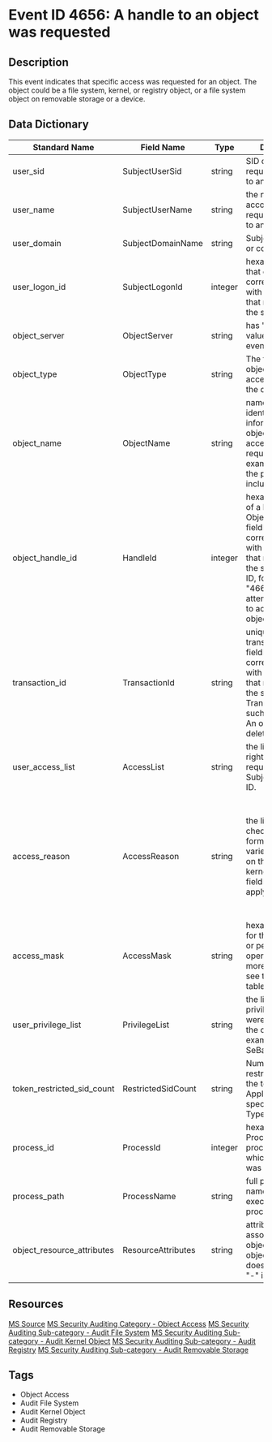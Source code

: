 # Event ID 4656: A handle to an object was requested

## Description
This event indicates that specific access was requested for an object. The object could be a file system, kernel, or registry object, or a file system object on removable storage or a device.

## Data Dictionary
|Standard Name|Field Name|Type|Description|Sample Value|
|---|---|---|---|---|
|user_sid|SubjectUserSid|string|SID of account that requested a handle to an object.|S-1-5-21-3457937927-2839227994-823803824-1104|
|user_name|SubjectUserName|string|the name of the account that requested a handle to an object.|dadmin|
|user_domain|SubjectDomainName|string|Subject's domain or computer name.|CONTOSO|
|user_logon_id|SubjectLogonId|integer|hexadecimal value that can help you correlate this event with recent events that might contain the same Logon ID|0x4367b|
|object_server|ObjectServer|string|has "Security" value for this event.|Security|
|object_type|ObjectType|string|The type of an object that was accessed during the operation.|File|
|object_name|ObjectName|string|name and other identifying information for the object for which access was requested. For example, for a file, the path would be included.|C:\Documents\HBI Data.txt|
|object_handle_id|HandleId|integer|hexadecimal value of a handle to Object Name. This field can help you correlate this event with other events that might contain the same Handle ID, for example, "4663(S): An attempt was made to access an object."|0x0|
|transaction_id|TransactionId|string|unique GUID of the transaction. This field can help you correlate this event with other events that might contain the same Transaction ID, such as "4660(S): An object was deleted."|{00000000-0000-0000-0000-000000000000}|
|user_access_list|AccessList|string|the list of access rights which were requested by Subject\Security ID.|%%1538 %%1541 %%4416 %%4417 %%4418 %%4419 %%4420 %%4423 %%4424|
|access_reason|AccessReason|string|the list of access check results. The format of this varies, depending on the object. For kernel objects, this field does not apply.|%%1538: %%1804 %%1541: %%1809 %%4416: %%1809 %%4417: %%1809 %%4418: %%1802 D:(D;;LC;;;S-1-5-21-3457937927-2839227994-823803824-1104) %%4419: %%1809 %%4420: %%1809 %%4423: %%1811 D:(A;OICI;FA;;;S-1-5-21-3457937927-2839227994-823803824-1104) %%4424: %%1809|
|access_mask|AccessMask|string|hexadecimal mask for the requested or performed operation. For more information, see the preceding table.|0x12019f|
|user_privilege_list|PrivilegeList|string|the list of user privileges which were used during the operation, for example, SeBackupPrivilege.|-|
|token_restricted_sid_count|RestrictedSidCount|string|Number of restricted SIDs in the token. Applicable to only specific Object Types.|-|
|process_id|ProcessId|integer|hexadecimal Process ID of the process through which the access was requested.|0x1074|
|process_path|ProcessName|string|full path and the name of the executable for the process.|C:\Windows\System32\notepad.exe|
|object_resource_attributes|ResourceAttributes|string|attributes associated with the object. For some objects, the field does not apply and "-" is displayed|S:AI(RA;ID;;;;WD;("Impact_MS",TI,0x10020,3000))|

## Resources
[MS Source](https://github.com/MicrosoftDocs/windows-itpro-docs/blob/master/windows/security/threat-protection/auditing/event-4656.md)
[MS Security Auditing Category - Object Access](https://docs.microsoft.com/en-us/windows/security/threat-protection/auditing/advanced-security-audit-policy-settings#object-access)
[MS Security Auditing Sub-category - Audit File System](https://github.com/MicrosoftDocs/windows-itpro-docs/tree/master/windows/security/threat-protection/auditing/audit-file-system.md)
[MS Security Auditing Sub-category - Audit Kernel Object](https://github.com/MicrosoftDocs/windows-itpro-docs/tree/master/windows/security/threat-protection/auditing/audit-kernel-object.md)
[MS Security Auditing Sub-category - Audit Registry](https://github.com/MicrosoftDocs/windows-itpro-docs/tree/master/windows/security/threat-protection/auditing/audit-registry.md)
[MS Security Auditing Sub-category - Audit Removable Storage](https://github.com/MicrosoftDocs/windows-itpro-docs/tree/master/windows/security/threat-protection/auditing/audit-removable-storage.md)

## Tags
* Object Access
* Audit File System
* Audit Kernel Object
* Audit Registry
* Audit Removable Storage